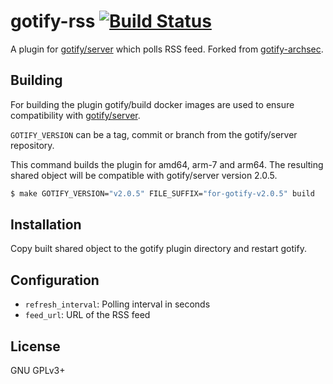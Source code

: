 # gotify-rss [![Build Status](https://travis-ci.org/solarkennedy/gotify-rss.svg?branch=master)](https://travis-ci.org/solarkennedy/gotify-rss)

A plugin for [gotify/server](https://github.com/gotify/server) which polls RSS feed. Forked from [gotify-archsec](https://github.com/buckket/gotify-archsec).

## Building

For building the plugin gotify/build docker images are used to ensure compatibility with 
[gotify/server](https://github.com/gotify/server).

`GOTIFY_VERSION` can be a tag, commit or branch from the gotify/server repository.

This command builds the plugin for amd64, arm-7 and arm64. 
The resulting shared object will be compatible with gotify/server version 2.0.5.
```bash
$ make GOTIFY_VERSION="v2.0.5" FILE_SUFFIX="for-gotify-v2.0.5" build
```

## Installation

Copy built shared object to the gotify plugin directory and restart gotify.

## Configuration

- `refresh_interval`: Polling interval in seconds
- `feed_url`: URL of the RSS feed

## License

GNU GPLv3+
